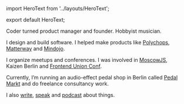 import HeroText from '../layouts/HeroText';

export default HeroText;

Coder turned product manager and founder. Hobbyist musician.

I design and build software. I helped make products like
[Polychops](#Polychops),
[Matterway](#Matterway)
and
[Mindojo](#Mindojo).

I organize meetups and conferences. I was involved in
[MoscowJS](https://moscowjs.org),
Kaizen&nbsp;Berlin
and
[Frontend&nbsp;Union&nbsp;Conf](http://frontend-union-conf.github.io/func2016/).

Currently, I’m running an audio-effect pedal shop in Berlin called
[Pedal Markt](https://pedalmarkt.com) and do freelance consultancy work.

I also
[write](/blog),
[speak](/talks)
and
[podcast](https://codepodcast.com)
about things.

